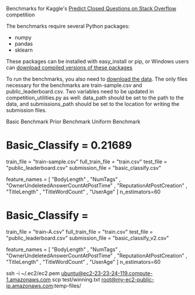 Benchmarks for Kaggle's [Predict Closed Questions on Stack Overflow](https://www.kaggle.com/c/predict-closed-questions-on-stack-overflow) competition

The benchmarks require several Python packages:

 - numpy
 - pandas
 - sklearn

These packages can be installed with easy_install or pip, or Windows users can [download compiled versions of these packages](http://www.lfd.uci.edu/~gohlke/pythonlibs/)

To run the benchmarks, you also need to [download the data](https://www.kaggle.com/c/predict-closed-questions-on-stack-overflow/data). The only files necessary for the benchmarks are train-sample.csv and public_leaderboard.csv. Two variables need to be updated in competition_utilities.py as well: data_path should be set to the path to the data, and submissions_path should be set to the location for writing the submission files.


Basic Benchmark
Prior Benchmark
Uniform Benchmark


Basic_Classify = 0.21689
==================================
train_file = "train-sample.csv"
full_train_file = "train.csv"
test_file = "public_leaderboard.csv"
submission_file = "basic_classify.csv"

feature_names = [ "BodyLength"
                , "NumTags"
                , "OwnerUndeletedAnswerCountAtPostTime"
                , "ReputationAtPostCreation"
                , "TitleLength"
                , "TitleWordCount"
                , "UserAge"
                ]
n_estimators=60

Basic_Classify = 
==================================
train_file = "train-A.csv"
full_train_file = "train.csv"
test_file = "public_leaderboard.csv"
submission_file = "basic_classify_v2.csv"

feature_names = [ "BodyLength"
                , "NumTags"
                , "OwnerUndeletedAnswerCountAtPostTime"
                , "ReputationAtPostCreation"
                , "TitleLength"
                , "TitleWordCount"
                , "UserAge"
                ]
n_estimators=60


ssh -i ~/.ec2/ec2.pem ubuntu@ec2-23-23-24-119.compute-1.amazonaws.com
scp test/winning.txt root@my-ec2-public-ip.amazonaws.com:temp-files/
